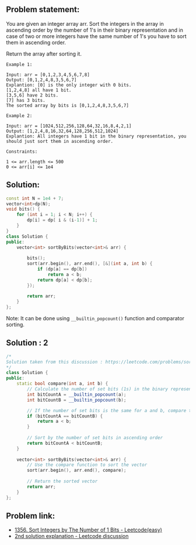 ## Problem statement:
You are given an integer array arr. Sort the integers in the array in ascending order by the number of 1's in their binary representation and in case of two or more integers have the same number of 1's you have to sort them in ascending order.

Return the array after sorting it.

 

```
Example 1:

Input: arr = [0,1,2,3,4,5,6,7,8] 
Output: [0,1,2,4,8,3,5,6,7]
Explantion: [0] is the only integer with 0 bits.
[1,2,4,8] all have 1 bit.
[3,5,6] have 2 bits.
[7] has 3 bits.
The sorted array by bits is [0,1,2,4,8,3,5,6,7]
```
```
Example 2:

Input: arr = [1024,512,256,128,64,32,16,8,4,2,1]
Output: [1,2,4,8,16,32,64,128,256,512,1024]
Explantion: All integers have 1 bit in the binary representation, you should just sort them in ascending order.
```
```
Constraints:

1 <= arr.length <= 500
0 <= arr[i] <= 1e4
```

## Solution:
```c++
const int N = 1e4 + 7;
vector<int>dp(N);
void bits() {
    for (int i = 1; i < N; i++) {
        dp[i] = dp[ i & (i-1)] + 1;
    }
}
class Solution {
public:
    vector<int> sortByBits(vector<int>& arr) {
        
        bits();
        sort(arr.begin(), arr.end(), [&](int a, int b) {
            if (dp[a] == dp[b])
                return a < b;
            return dp[a] < dp[b];
        });
        
        return arr;
    }
};
```
Note: It can be done using `__builtin_popcount()` function and comparator sorting.
## Solution : 2 
```c++
/* 
Solution taken from this discussion : https://leetcode.com/problems/sort-integers-by-the-number-of-1-bits/discuss/4224485/96.58-oror-Built-in-Functions-and-Brian-Kerninghan's-Algorithm-oror-Explained-Intuition 
*/
class Solution {
public:
    static bool compare(int a, int b) {
        // Calculate the number of set bits (1s) in the binary representation of a and b
        int bitCountA = __builtin_popcount(a);
        int bitCountB = __builtin_popcount(b);

        // If the number of set bits is the same for a and b, compare them numerically
        if (bitCountA == bitCountB) {
            return a < b;
        }
        
        // Sort by the number of set bits in ascending order
        return bitCountA < bitCountB;
    }
    
    vector<int> sortByBits(vector<int>& arr) {
        // Use the compare function to sort the vector
        sort(arr.begin(), arr.end(), compare);
        
        // Return the sorted vector
        return arr;
    }
};
```
## Problem link:
- [1356. Sort Integers by The Number of 1 Bits - Leetcode(easy)](https://leetcode.com/problems/sort-integers-by-the-number-of-1-bits/)
- [2nd solution explanation - Leetcode discussion](https://leetcode.com/problems/sort-integers-by-the-number-of-1-bits/discuss/4224485/96.58-oror-Built-in-Functions-and-Brian-Kerninghan's-Algorithm-oror-Explained-Intuition)